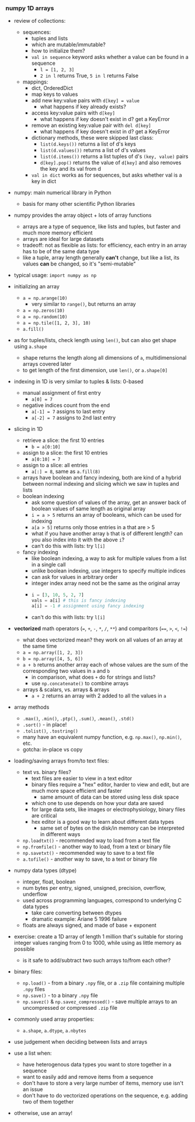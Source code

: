 ### numpy 1D arrays

- review of collections:
    - sequences:
        - tuples and lists
        - which are mutable/immutable?
        - how to initialize them?
        - `val in sequence` keyword asks whether a value can be found in a sequence
            - ```l = [1, 2, 3]```
            - ```2 in l``` returns True, ```5 in l``` returns False
    - mappings:
        - dict, OrderedDict
        - map keys to values
        - add new key:value pairs with `d[key] = value`
            - what happens if key already exists?
        - access key:value pairs with `d[key]`
            - what happens if key doesn't exist in d? get a KeyError
        - remove an existing key:value pair with `del d[key]`
            - what happens if key doesn't exist in d? get a KeyError
        - dictionary methods, these were skipped last class:
            - `list(d.keys())` returns a list of d's keys
            - `list(d.values())` returns a list of d's values
            - `list(d.items())` returns a list tuples of d's `(key, value)` pairs
            - `d[key].pop()` returns the value of `d[key]` and also removes the key and its val from d
        - `val in dict` works as for sequences, but asks whether val is a key in dict

- numpy: main numerical library in Python
    - basis for many other scientific Python libraries
- numpy provides the array object + lots of array functions
    - arrays are a type of sequence, like lists and tuples, but faster and much more memory efficient
    - arrays are ideal for large datasets
    - tradeoff: not as flexible as lists: for efficiency, each entry in an array has to be of the same data type
    - like a tuple, array length generally **can't** change, but like a list, its values **can** be changed, so it's "semi-mutable"
- typical usage: `import numpy as np`
- initializing an array
    - `a = np.arange(10)`
        - very similar to `range()`, but returns an array
    - `a = np.zeros(10)`
    - `a = np.random(10)`
    - `a = np.tile([1, 2, 3], 10)`
    - `a.fill()`
- as for tuples/lists, check length using `len()`, but can also get shape using `a.shape`
    - shape returns the length along all dimensions of `a`, multidimensional arrays covered later
    - to get length of the first dimension, use `len()`, or `a.shape[0]`
- indexing in 1D is very similar to tuples & lists: 0-based
    - manual assignment of first entry
        - `a[0] = 7`
    - negative indices count from the end
        - `a[-1] = 7` assigns to last entry
        - `a[-2] = 7` assigns to 2nd last entry
- slicing in 1D
    - retrieve a slice: the first 10 entries
        - `b = a[0:10]`
    - assign to a slice: the first 10 entries
        - `a[0:10] = 7`
    - assign to a slice: all entries
        - `a[:] = 8`, same as `a.fill(8)`
    - arrays have boolean and fancy indexing, both are kind of a hybrid between normal indexing and slicing which we saw in tuples and lists
    - boolean indexing
        - ask some question of values of the array, get an answer back of boolean values of same length as original array
        - `i = a > 5` returns an array of booleans, which can be used for indexing
        - `a[a > 5]` returns only those entries in a that are > 5
        - what if you have another array `b` that is of different length? can you also index into it with the above `i`?
        - can't do this with lists: try `l[i]`
    - fancy indexing
        - like boolean indexing, a way to ask for multiple values from a list in a single call
        - unlike boolean indexing, use integers to specify multiple indices
        - can ask for values in arbitrary order
        - integer index array need not be the same as the original array
        - ```python
          i = [3, 10, 5, 2, 7]
          vals = a[i] # this is fancy indexing
          a[i] = -1 # assignment using fancy indexing
          ````
        - can't do this with lists: try `l[i]`
- **vectorized** math operators (`=`, `+`, `-`, `*`, `/`, `**`) and comparitors (`==`, `>`, `<`, `!=`)
    - what does vectorized mean? they work on all values of an array at the same time
    - `a = np.array([1, 2, 3])`
    - `b = np.array([4, 5, 6])`
    - `a + b` returns another array each of whose values are the sum of the corresponding two values in `a` and `b`
        - in comparison, what does `+` do for strings and lists?
        - use `np.concatenate()` to combine arrays
    - arrays & scalars, vs. arrays & arrays
        - `a + 2` returns an array with 2 added to all the values in `a`

- array methods
    - `.max()`, `.min()`, `.ptp()`, `.sum()`, `.mean()`, `.std()`
    - `.sort()` - in place!
    - `.tolist()`, `.tostring()`
    - many have an equivalent numpy function, e.g. `np.max()`, `np.min()`, etc.
    - gotcha: in-place vs copy

- loading/saving arrays from/to text files:
    - text vs. binary files?
        - text files are easier to view in a text editor
        - binary files require a "hex" editor, harder to view and edit, but are much more space efficient and faster
            - same amount of data can be stored using less disk space
        - which one to use depends on how your data are saved
        - for large data sets, like images or electrophysiology, binary files are critical
        - hex editor is a good way to learn about different data types
            - same set of bytes on the disk/in memory can be interpreted in different ways
    - `np.loadtxt()` - recommended way to load from a text file
    - `np.fromfile()` - another way to load, from a text or binary file
    - `np.savetxt()` - recommended way to save to a text file
    - `a.tofile()` - another way to save, to a text or binary file

- numpy data types (dtype)
    - integer, float, boolean
    - num bytes per entry, signed, unsigned, precision, overflow, underflow
    - used across programming languages, correspond to underlying C data types
        - take care converting between dtypes
        - dramatic example: Ariane 5 1996 failure
    - floats are always signed, and made of base + exponent

- exercise: create a 1D array of length 1 million that's suitable for storing integer values ranging from 0 to 1000, while using as little memory as possible
    - is it safe to add/subtract two such arrays to/from each other?

- binary files:
    - `np.load()` - from a binary `.npy` file, or a `.zip` file containing multiple `.npy` files
    - `np.save()` - to a binary `.npy` file
    - `np.savez()` & `np.savez_compressed()` - save multiple arrays to an uncompressed or compressed `.zip` file

- commonly used array properties:
    - `a.shape`, `a.dtype`, `a.nbytes`

- use judgement when deciding between lists and arrays
- use a list when:
    - have heterogenous data types you want to store together in a sequence
    - want to easily add and remove items from a sequence
    - don't have to store a very large number of items, memory use isn't an issue
    - don't have to do vectorized operations on the sequence, e.g. adding two of them together

- otherwise, use an array!
